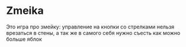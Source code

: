 # Zmeika
Это игра про змейку:
  управление на кнопки со стрелками 
нельзя врезаться в стены, а так же в самого себя
нужно съесть как можно больше яблок
